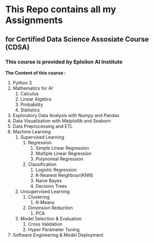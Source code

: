 # This Repo contains all my Assignments

## for Certified Data Science Assosiate Course (CDSA)
### This course is provided by Eplsilon AI Institute 

**The Content of this course :**
1. Python 3
2. Mathematics for AI
	1. Calculus
	2. Linear Algebra
	3. Probability
	4. Statistics
3. Exploratory Data Analysis with Numpy and Pandas
4. Data Visualization with Matplotlib and Seaborn
5. Data Preprocessing and ETL
6. Machine Learning
	1. Supervised Learning
		1. Regression
			1. Simple Linear Regression
			2. Multiple Linear Regression
			3. Polynomial Regression
		2. Classification
			1. Logistic Regression
			2. K-Nearest Neighbour(KNN)
			3. Naive Bayes
			4. Decision Trees
	2. Unsupervised Learning
		1. Clustering
			1. K-Means
		2. Dimension Reduction
			1. PCA
	3. Model Selection & Evaluation
		1. Cross Validation
		2. Hyper Parameter Tuning
7. Software Engineering & Model Deployment

